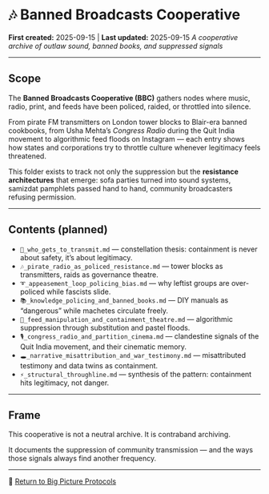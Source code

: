 # 🎶 Banned Broadcasts Cooperative

**First created:** 2025-09-15 | **Last updated:** 2025-09-15
*A cooperative archive of outlaw sound, banned books, and suppressed signals*

---

## Scope

The **Banned Broadcasts Cooperative (BBC)** gathers nodes where music, radio, print, and feeds have been policed, raided, or throttled into silence.

From pirate FM transmitters on London tower blocks to Blair-era banned cookbooks, from Usha Mehta’s *Congress Radio* during the Quit India movement to algorithmic feed floods on Instagram — each entry shows how states and corporations try to throttle culture whenever legitimacy feels threatened.

This folder exists to track not only the suppression but the **resistance architectures** that emerge: sofa parties turned into sound systems, samizdat pamphlets passed hand to hand, community broadcasters refusing permission.

---

## Contents (planned)

* `📡_who_gets_to_transmit.md` — constellation thesis: containment is never about safety, it’s about legitimacy.
* `🎶_pirate_radio_as_policed_resistance.md` — tower blocks as transmitters, raids as governance theatre.
* `➰_appeasement_loop_policing_bias.md` — why leftist groups are over-policed while fascists slide.
* `📚_knowledge_policing_and_banned_books.md` — DIY manuals as “dangerous” while machetes circulate freely.
* `📱_feed_manipulation_and_containment_theatre.md` — algorithmic suppression through substitution and pastel floods.
* `🎙_congress_radio_and_partition_cinema.md` — clandestine signals of the Quit India movement, and their cinematic memory.
* `🕳_narrative_misattribution_and_war_testimony.md` — misattributed testimony and data twins as containment.
* `⚡_structural_throughline.md` — synthesis of the pattern: containment hits legitimacy, not danger.

---

## Frame

This cooperative is not a neutral archive. It is contraband archiving.

It documents the suppression of community transmission — and the ways those signals always find another frequency.

---

🏮 [Return to Big Picture Protocols](../)
